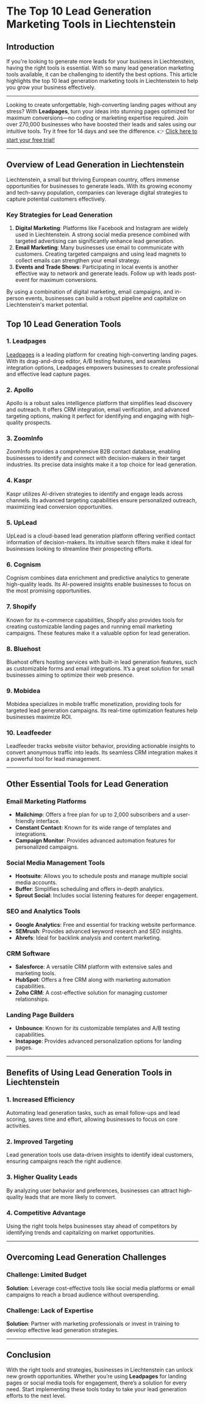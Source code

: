 # The Top 10 Lead Generation Marketing Tools in Liechtenstein

## Introduction

If you're looking to generate more leads for your business in Liechtenstein, having the right tools is essential. With so many lead generation marketing tools available, it can be challenging to identify the best options. This article highlights the top 10 lead generation marketing tools in Liechtenstein to help you grow your business effectively.

---

Looking to create unforgettable, high-converting landing pages without any stress? With **Leadpages**, turn your ideas into stunning pages optimized for maximum conversions—no coding or marketing expertise required. Join over 270,000 businesses who have boosted their leads and sales using our intuitive tools. Try it free for 14 days and see the difference. 👉 [Click here to start your free trial!](https://bit.ly/LEadPages)

---

## Overview of Lead Generation in Liechtenstein

Liechtenstein, a small but thriving European country, offers immense opportunities for businesses to generate leads. With its growing economy and tech-savvy population, companies can leverage digital strategies to capture potential customers effectively.

### Key Strategies for Lead Generation
1. **Digital Marketing**: Platforms like Facebook and Instagram are widely used in Liechtenstein. A strong social media presence combined with targeted advertising can significantly enhance lead generation.
2. **Email Marketing**: Many businesses use email to communicate with customers. Creating targeted campaigns and using lead magnets to collect emails can strengthen your email strategy.
3. **Events and Trade Shows**: Participating in local events is another effective way to network and generate leads. Follow up with leads post-event for maximum conversions.

By using a combination of digital marketing, email campaigns, and in-person events, businesses can build a robust pipeline and capitalize on Liechtenstein's market potential.

## Top 10 Lead Generation Tools

### 1. **Leadpages** 
[Leadpages](https://bit.ly/LEadPages) is a leading platform for creating high-converting landing pages. With its drag-and-drop editor, A/B testing features, and seamless integration options, Leadpages empowers businesses to create professional and effective lead capture pages.

### 2. **Apollo**
Apollo is a robust sales intelligence platform that simplifies lead discovery and outreach. It offers CRM integration, email verification, and advanced targeting options, making it perfect for identifying and engaging with high-quality prospects.

### 3. **ZoomInfo**
ZoomInfo provides a comprehensive B2B contact database, enabling businesses to identify and connect with decision-makers in their target industries. Its precise data insights make it a top choice for lead generation.

### 4. **Kaspr**
Kaspr utilizes AI-driven strategies to identify and engage leads across channels. Its advanced targeting capabilities ensure personalized outreach, maximizing lead conversion opportunities.

### 5. **UpLead**
UpLead is a cloud-based lead generation platform offering verified contact information of decision-makers. Its intuitive search filters make it ideal for businesses looking to streamline their prospecting efforts.

### 6. **Cognism**
Cognism combines data enrichment and predictive analytics to generate high-quality leads. Its AI-powered insights enable businesses to focus on the most promising opportunities.

### 7. **Shopify**
Known for its e-commerce capabilities, Shopify also provides tools for creating customizable landing pages and running email marketing campaigns. These features make it a valuable option for lead generation.

### 8. **Bluehost**
Bluehost offers hosting services with built-in lead generation features, such as customizable forms and email integrations. It’s a great solution for small businesses aiming to optimize their web presence.

### 9. **Mobidea**
Mobidea specializes in mobile traffic monetization, providing tools for targeted lead generation campaigns. Its real-time optimization features help businesses maximize ROI.

### 10. **Leadfeeder**
Leadfeeder tracks website visitor behavior, providing actionable insights to convert anonymous traffic into leads. Its seamless CRM integration makes it a powerful tool for lead management.

---

## Other Essential Tools for Lead Generation

### Email Marketing Platforms
- **Mailchimp**: Offers a free plan for up to 2,000 subscribers and a user-friendly interface.
- **Constant Contact**: Known for its wide range of templates and integrations.
- **Campaign Monitor**: Provides advanced automation features for personalized campaigns.

### Social Media Management Tools
- **Hootsuite**: Allows you to schedule posts and manage multiple social media accounts.
- **Buffer**: Simplifies scheduling and offers in-depth analytics.
- **Sprout Social**: Includes social listening features for deeper engagement.

### SEO and Analytics Tools
- **Google Analytics**: Free and essential for tracking website performance.
- **SEMrush**: Provides advanced keyword research and SEO insights.
- **Ahrefs**: Ideal for backlink analysis and content marketing.

### CRM Software
- **Salesforce**: A versatile CRM platform with extensive sales and marketing tools.
- **HubSpot**: Offers a free CRM along with marketing automation capabilities.
- **Zoho CRM**: A cost-effective solution for managing customer relationships.

### Landing Page Builders
- **Unbounce**: Known for its customizable templates and A/B testing capabilities.
- **Instapage**: Provides advanced personalization options for landing pages.

---

## Benefits of Using Lead Generation Tools in Liechtenstein

### 1. Increased Efficiency
Automating lead generation tasks, such as email follow-ups and lead scoring, saves time and effort, allowing businesses to focus on core activities.

### 2. Improved Targeting
Lead generation tools use data-driven insights to identify ideal customers, ensuring campaigns reach the right audience.

### 3. Higher Quality Leads
By analyzing user behavior and preferences, businesses can attract high-quality leads that are more likely to convert.

### 4. Competitive Advantage
Using the right tools helps businesses stay ahead of competitors by identifying trends and capitalizing on market opportunities.

---

## Overcoming Lead Generation Challenges

### Challenge: Limited Budget
**Solution**: Leverage cost-effective tools like social media platforms or email campaigns to reach a broad audience without overspending.

### Challenge: Lack of Expertise
**Solution**: Partner with marketing professionals or invest in training to develop effective lead generation strategies.

---

## Conclusion

With the right tools and strategies, businesses in Liechtenstein can unlock new growth opportunities. Whether you’re using **Leadpages** for landing pages or social media tools for engagement, there’s a solution for every need. Start implementing these tools today to take your lead generation efforts to the next level.
